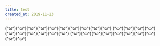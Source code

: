 ```yaml
---
title: test
created_at: 2019-11-23
---
```


(^ω^)(^ω^)(^ω^)(^ω^)(^ω^)(^ω^)(^ω^)(^ω^)(^ω^)(^ω^)
(^ω^)(^ω^)(^ω^)(^ω^)(^ω^)(^ω^)(^ω^)(^ω^)(^ω^)(^ω^)
(^ω^)(^ω^)(^ω^)(^ω^)(^ω^)(^ω^)(^ω^)(^ω^)(^ω^)(^ω^)
